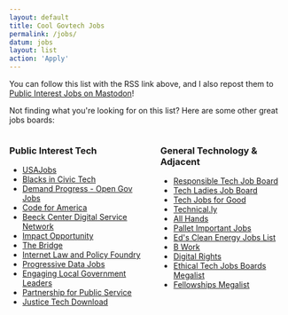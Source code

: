 ```yaml
---
layout: default
title: Cool Govtech Jobs
permalink: /jobs/
datum: jobs
layout: list
action: 'Apply'
---
```

You can follow this list with the RSS link above, and I also repost them to <a href="https://mastodon.publicinterest.town/@jobs">Public Interest Jobs on Mastodon</a>!

Not finding what you're looking for on this list? Here are some other great jobs boards:

<div class="columns">
  <section class="">
    <h3 class="title">Public Interest Tech</h3>
    <ul>
      <li><a href="https://www.usajobs.gov/">USAJobs</a></li>
      <li><a href="https://jobs.blacksincivictech.org/">Blacks in Civic Tech</a></li>
      <li><a href="https://twitter.com/opengovjobs">Demand Progress - Open Gov Jobs</a></li>
      <li><a href="https://civictechjobs.codeforamerica.org/">Code for America</a></li>
      <li><a href="https://airtable.com/shr94eNIRwETYYH4V/tbllb0ep4vRowx2Uj/viwJGUwYMfzsf5qGr">Beeck Center Digital Service Network</a></li>
      <li><a href="https://impactopportunity.org/jobs/">Impact Opportunity</a></li>
      <li><a href="https://jobs.thebridgework.com/">The Bridge</a></li>
      <li><a href="https://www.ilpfoundry.us/jobs/">Internet Law and Policy Foundry</a></li>
      <li><a href="https://www.progressivedatajobs.org/job-postings/">Progressive Data Jobs</a></li>
      <li><a href="https://elgljobs.com/">Engaging Local Government Leaders</a></li>
      <li><a href="https://gogovernment.org/fellowship/ipa-talent-exchange-program/#candidate">Partnership for Public Service</a></li>
      <li><a href="https://www.justicetech.download/">Justice Tech Download</a></li>
    </ul>
  </section>
  <section>
    <h3 class="title">General Technology & Adjacent</h3>
    <ul>
      <li><a href="https://alltechishuman.org/responsible-tech-job-board">Responsible Tech Job Board</a></li>
      <li><a href="https://members.hiretechladies.com/jobs">Tech Ladies Job Board</a></li>
      <li><a href="https://techjobsforgood.com/">Tech Jobs for Good</a></li>
      <li><a href="https://technical.ly/jobs/">Technical.ly</a></li>
      <li><a href="https://jobs.all-hands.us/jobs">All Hands</a></li>
      <li><a href="https://important-jobs.pallet.com/jobs">Pallet Important Jobs</a></li>
      <li><a href="https://edsjobslist.com/">Ed's Clean Energy Jobs List</a></li>
      <li><a href="https://www.bwork.com/candidate/job_search/quick/results?sort_field=post_date&sort_dir=desc">B Work</a></li>
      <li><a href="https://www.digitalrights.community/job-board">Digital Rights</a></li>
      <li><a href="https://docs.google.com/spreadsheets/d/1dFVoF6f9VU5pjaGhyyvQaBN0n6ae-iLCtlvsO1N2jhA/edit#gid=0">Ethical Tech Jobs Boards Megalist</a></li>
      <li><a href="https://docs.google.com/spreadsheets/d/1VpYIEC7MhA_6VVORk5S9CDuccx_tEvFVefeDTilenXQ/edit#gid=0">Fellowships Megalist</a></li>
    </ul>
  </section>
</div>
